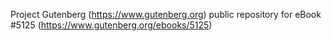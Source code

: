 Project Gutenberg (https://www.gutenberg.org) public repository for eBook #5125 (https://www.gutenberg.org/ebooks/5125)
